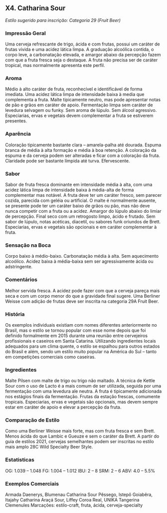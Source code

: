 ## X4. Catharina Sour

*Estilo sugerido para inscrição: Categoria 29 (Fruit Beer)*

### Impressão Geral

Uma cerveja refrescante de trigo, ácida e com frutas, possui um caráter de frutas vivida e uma acidez lática limpa. A graduação alcoólica contida, o corpo leve, a carbonatação elevada, e amargor abaixo da percepção fazem com que a fruta fresca seja o destaque. A fruta não precisa ser de caráter tropical, mas normalmente apresenta este perfil.

### Aroma

Médio à alto caráter de fruta, reconhecível e identificável de forma imediata. Uma acidez lática limpa de intensidade baixa à media que complementa a fruta. Malte tipicamente neutro, mas pode apresentar notas de pão e grãos em caráter de apoio. Fermentação limpa sem caráter de levedura selvagem ou funky. Sem aroma de lúpulo. Sem álcool agressivo. Especiarias, ervas e vegetais devem complementar a fruta se estiverem presentes.

### Aparência

Coloração tipicamente bastante clara – amarela-palha até dourada. Espuma branca de média à alta formação e média à boa retenção. A coloração da espuma e da cerveja podem ser alteradas e ficar com a coloração da fruta. Claridade pode ser bastante límpida até turva. Efervescente.

### Sabor

Sabor de fruta fresca dominante em intensidade média à alta, com uma acidez lática limpa de intensidade baixa à média-alta de forma complementar mas notável. A fruta deve ter um caráter fresco, sem parecer cozida, parecida com geléia ou artificial. O malte é normalmente ausente, se presente pode ter um caráter baixo de grãos ou pão, mas não deve nunca competir com a fruta ou a acidez. Amargor do lúpulo abaixo do limiar de percepção. Final seco com um retrogosto limpo, ácido e frutado. Sem sabor de lúpulo, notas acéticas, diacetil, ou sabores funk oriundos de Brett. Especiarias, ervas e vegetais são opcionais e em caráter complementar à fruta.

### Sensação na Boca

Corpo baixo à médio-baixo. Carbonatação média à alta. Sem aquecimento alcoólico. Acidez baixa à média-baixa sem ser agressivamente ácida ou adstringente.

### Comentários

Melhor servida fresca. A acidez pode fazer com que a cerveja pareça mais seca e com um corpo menor do que a gravidade final sugere. Uma Berliner Weisse com adição de frutas deve ser inscrita na categoria 29A Fruit Beer.

### História

Os exemplos individuais existiam com nomes diferentes anteriormente no Brasil, mas o estilo se tornou popular com esse nome depois que foi definido formalmente em 2015 durante uma reunião entre cervejeiros profissionais e caseiros em Santa Catarina. Utilizando ingredientes locais adequados para um clima quente, o estilo se espalhou para outros estados do Brasil e além, sendo um estilo muito popular na América do Sul – tanto em competições comerciais como caseiras.

### Ingredientes

Malte Pilsen com malte de trigo ou trigo não maltado. A técnica de Kettle Sour com o uso de Lacto é a mais comum de ser utilizada, seguida por uma fermentação com uma levedura ale neutra. A fruta é tipicamente adicionada nos estágios finais da fermentação. Frutas da estação frescas, comumente tropicais. Especiarias, ervas e vegetais são opcionais, mas devem sempre estar em caráter de apoio e elevar a percepção da fruta.

### Comparação de Estilo

Como uma Berliner Weisse mais forte, mas com fruta fresca e sem Brett. Menos ácida do que Lambic e Gueuze e sem o caráter da Brett. A partir do guia de estilos 2021, cervejas semelhantes podem ser inscritas no estilo mais amplo 28C Wild Specialty Beer Style.

### Estatisticas

OG: 1.039 – 1.048
FG: 1.004 – 1.012
IBU: 2 – 8
SRM: 2 – 6
ABV: 4.0 – 5.5%

### Exemplos Comerciais

Armada Daenerys, Blumenau Catharina Sour Pêssego, Istepô Goiabêra, Itajahy Catharina Araçá Sour, Liffey Coroa Real, UNIKA Tangerina Clemenules Marcações: estilo-craft, fruta, ácida, cerveja-specialty
